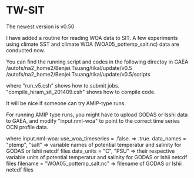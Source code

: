 # TW-SIT

The newest version is v0.50

I have added a routine for reading WOA data to  SIT. A few experiments using climate SST and climate WOA (WOA05_pottemp_salt.nc) data are conducted now.

You can find the running script and codes in the following directoy in GAEA 
/autofs/na2_home2/Benjei.Tsuang/tikal/update/v0.5
/autofs/na2_home2/Benjei.Tsuang/tikal/update/v0.5/scripts

where
"run_v5.csh" shows how to submit jobs.
"compile_hiram_sit_201409.csh" shows how to compile code.

It will be nice if someone can try AMIP-type runs.

For running AMIP type runs, you might have to upload GODAS or Isshi data to GAEA, and modify "input.nml-woa" to point to the correct time series OCN profile data.

where input.nml-woa:
   use_woa_timeseries = .false.                                         => .true.
   data_names = "ptemp", "salt"                                         => variable names of potential temperatur and salinity for GODAS or Ishii netcdf files
   data_units = "C", "PSU"                                                 => their respective variable units of potential temperatur and salinity for GODAS or Ishii netcdf files
   filename = "WOA05_pottemp_salt.nc"                          => filename of GODAS or Ishii netcdf files

